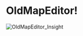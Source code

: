 # OldMapEditor!
![OldMapEditor_Insight](https://user-images.githubusercontent.com/99622386/229952857-f1c495c2-8b27-4650-8a41-0b45d02d314c.png)
